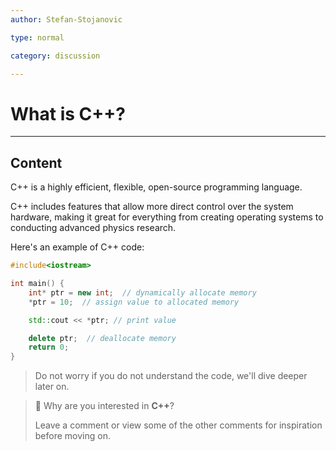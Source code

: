 ```yaml
---
author: Stefan-Stojanovic

type: normal

category: discussion

---
```


# What is C++?

---

## Content

C++ is a highly efficient, flexible, open-source programming language.

C++ includes features that allow more direct control over the system hardware, making it great for everything from creating operating systems to conducting advanced physics research.

Here's an example of C++ code:
```cpp
#include<iostream>

int main() {
    int* ptr = new int;  // dynamically allocate memory
    *ptr = 10;  // assign value to allocated memory

    std::cout << *ptr; // print value

    delete ptr;  // deallocate memory
    return 0;
}

```

> Do not worry if you do not understand the code, we'll dive deeper later on.

> 💬 Why are you interested in **C++**?
> 
> Leave a comment or view some of the other comments for inspiration before moving on.
